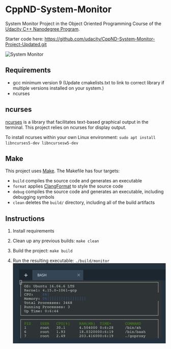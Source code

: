 # CppND-System-Monitor
System Monitor Project in the Object Oriented Programming Course of the [Udacity C++ Nanodegree Program](https://www.udacity.com/course/c-plus-plus-nanodegree--nd213). 

Starter code here: https://github.com/udacity/CppND-System-Monitor-Project-Updated.git

![System Monitor](images/monitor.png)

## Requirements
* gcc minimum version 9 (Update cmakelists.txt to link to correct library if multiple versions installed on your system.)
* ncurses

## ncurses
[ncurses](https://www.gnu.org/software/ncurses/) is a library that facilitates text-based graphical output in the terminal. This project relies on ncurses for display output.

To install ncurses within your own Linux environment: `sudo apt install libncurses5-dev libncursesw5-dev`

## Make
This project uses [Make](https://www.gnu.org/software/make/). The Makefile has four targets:
* `build` compiles the source code and generates an executable
* `format` applies [ClangFormat](https://clang.llvm.org/docs/ClangFormat.html) to style the source code
* `debug` compiles the source code and generates an executable, including debugging symbols
* `clean` deletes the `build/` directory, including all of the build artifacts

## Instructions
1. Install requirements

2. Clean up any previous builds: `make clean`

3. Build the project: `make build`

4. Run the resulting executable: `./build/monitor`
![My Working System Monitor](images/my_monitor.png)
